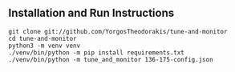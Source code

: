 ## Installation and Run Instructions

```
git clone git://github.com/YorgosTheodorakis/tune-and-monitor
cd tune-and-monitor
python3 -m venv venv
./venv/bin/python -m pip install requirements.txt
./venv/bin/python -m tune_and_monitor 136-175-config.json
```
